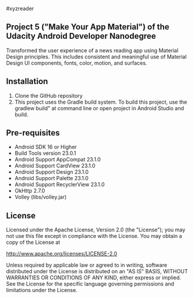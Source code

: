 #xyzreader 
## Project 5 ("Make Your App Material") of the Udacity Android Developer Nanodegree

Transformed the user experience of a news reading app using Material Design principles. This includes consistent and meaningful use of Material Design UI components, fonts, color, motion, and surfaces.

Installation
------------
1. Clone the GitHub repository
2. This project uses the Gradle build system.  To build this project, use the gradlew build" at command line or open project in Android Studio and build.  

Pre-requisites
--------------
* Android SDK 16 or Higher
* Build Tools version 23.0.1
* Android Support AppCompat 23.1.0
* Android Support CardView 23.1.0
* Android Support Design 23.1.0
* Android Support Palette 23.1.0
* Android Support RecyclerView 23.1.0
* OkHttp 2.7.0
* Volley (libs/volley.jar)

License
-------
Licensed under the Apache License, Version 2.0 (the "License");
you may not use this file except in compliance with the License.
You may obtain a copy of the License at

http://www.apache.org/licenses/LICENSE-2.0

Unless required by applicable law or agreed to in writing, software
distributed under the License is distributed on an "AS IS" BASIS, WITHOUT
WARRANTIES OR CONDITIONS OF ANY KIND, either express or implied.  See the
License for the specific language governing permissions and limitations under
the License.
